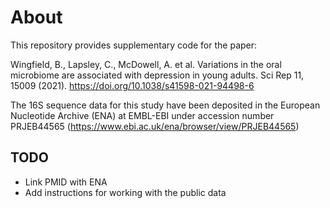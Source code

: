 # About

This repository provides supplementary code for the paper:

Wingfield, B., Lapsley, C., McDowell, A. et al. Variations in the oral microbiome are associated with depression in young adults. Sci Rep 11, 15009 (2021). https://doi.org/10.1038/s41598-021-94498-6

The 16S sequence data for this study have been deposited in the European Nucleotide Archive (ENA) at EMBL-EBI under accession number PRJEB44565 (https://www.ebi.ac.uk/ena/browser/view/PRJEB44565)

## TODO

* Link PMID with ENA 
* Add instructions for working with the public data
